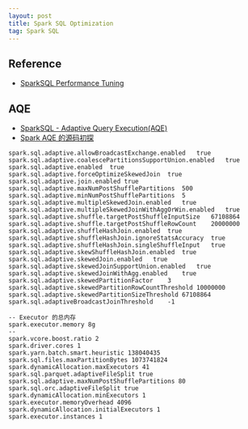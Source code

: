 ```yaml
---
layout: post 
title: Spark SQL Optimization
tag: Spark SQL
---
```


## Reference
* [SparkSQL Performance Tuning](https://spark.apache.org/docs/latest/sql-performance-tuning.html)

## AQE
* [SparkSQL - Adaptive Query Execution(AQE)](https://www.cnblogs.com/importbigdata/p/14318575.html)
* [Spark AQE 的源码初探](https://zhuanlan.zhihu.com/p/535174818)
```
spark.sql.adaptive.allowBroadcastExchange.enabled	true
spark.sql.adaptive.coalescePartitionsSupportUnion.enabled	true
spark.sql.adaptive.enabled	true
spark.sql.adaptive.forceOptimizeSkewedJoin	true
spark.sql.adaptive.join.enabled	true
spark.sql.adaptive.maxNumPostShufflePartitions	500
spark.sql.adaptive.minNumPostShufflePartitions	5
spark.sql.adaptive.multipleSkewedJoin.enabled	true
spark.sql.adaptive.multipleSkewedJoinWithAggOrWin.enabled	true
spark.sql.adaptive.shuffle.targetPostShuffleInputSize	67108864
spark.sql.adaptive.shuffle.targetPostShuffleRowCount	20000000
spark.sql.adaptive.shuffleHashJoin.enabled	true
spark.sql.adaptive.shuffleHashJoin.ignoreStatsAccuracy	true
spark.sql.adaptive.shuffleHashJoin.singleShuffleInput	true
spark.sql.adaptive.skewShuffleHashJoin.enabled	true
spark.sql.adaptive.skewedJoin.enabled	true
spark.sql.adaptive.skewedJoinSupportUnion.enabled	true
spark.sql.adaptive.skewedJoinWithAgg.enabled	true
spark.sql.adaptive.skewedPartitionFactor	3
spark.sql.adaptive.skewedPartitionRowCountThreshold	10000000
spark.sql.adaptive.skewedPartitionSizeThreshold	67108864
spark.sql.adaptiveBroadcastJoinThreshold	-1
```

```
-- Executor 的总内存
spark.executor.memory 8g
-- 
spark.vcore.boost.ratio 2
spark.driver.cores 1
spark.yarn.batch.smart.heuristic 138040435
spark.sql.files.maxPartitionBytes 1073741824
spark.dynamicAllocation.maxExecutors 41
spark.sql.parquet.adaptiveFileSplit true
spark.sql.adaptive.maxNumPostShufflePartitions 80
spark.sql.orc.adaptiveFileSplit true
spark.dynamicAllocation.minExecutors 1
spark.executor.memoryOverhead 4096
spark.dynamicAllocation.initialExecutors 1
spark.executor.instances 1
```